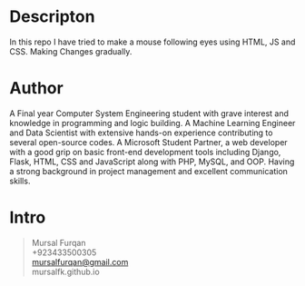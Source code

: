 # Descripton
In this repo I have tried to make a mouse following eyes using HTML, JS and CSS. Making Changes gradually.
# Author
A Final year Computer System Engineering student with grave interest and knowledge in programming and logic building. A Machine Learning Engineer and Data Scientist with extensive hands-on experience contributing to several open-source codes. A Microsoft Student Partner, a web developer with a good grip on basic front-end development tools including Django, Flask, HTML, CSS and JavaScript along with PHP, MySQL, and OOP. Having a strong background in project management and excellent communication skills.

# Intro
> Mursal Furqan  <br />
> +923433500305  <br />
> mursalfurqan@gmail.com <br />
> mursalfk.github.io
